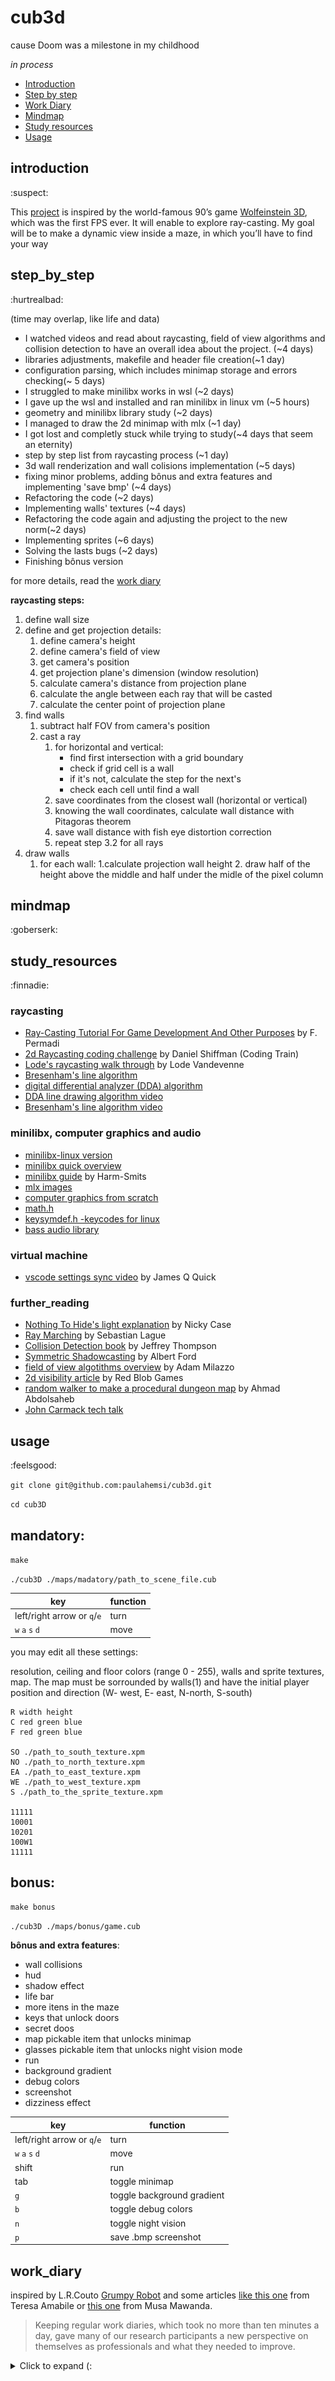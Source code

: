 # cub3d
cause Doom was a milestone in my childhood

*in process*

* [Introduction](#introduction)
* [Step by step](#step_by_step)
* [Work Diary](#work_diary)
* [Mindmap](#mindmap) 
* [Study resources](#study_resources)
* [Usage](#usage)

## introduction 
:suspect:

This [project](https://github.com/paulahemsi/cub3d/blob/main/study_resources/en.subject.pdf) is inspired by the world-famous 90’s game [Wolfeinstein 3D](https://pt.wikipedia.org/wiki/Wolfenstein_3D), which was the first FPS ever. It will enable to explore ray-casting. My goal will be to make a dynamic view inside a maze, in which you’ll have to find your way

## step_by_step 
:hurtrealbad:

(time may overlap, like life and data)
* I watched videos and read about raycasting, field of view algorithms and collision detection to have an overall idea about the project. (~4 days)
* libraries adjustments, makefile and header file creation(~1 day)
* configuration parsing, which includes minimap storage and errors checking(~ 5 days)
* I struggled to make minilibx works in wsl (~2 days)
* I gave up the wsl and installed and ran minilibx in linux vm (~5 hours)
* geometry and minilibx library study (~2 days)
* I managed to draw the 2d minimap with mlx (~1 day)
* I got lost and completly stuck while trying to study(~4 days that seem an eternity)
* step by step list from raycasting process (~1 day)
* 3d wall renderization and wall colisions implementation (~5 days)
* fixing minor problems, adding bônus and extra features and implementing 'save bmp' (~4 days)
* Refactoring the code (~2 days)
* Implementing walls' textures (~4 days)
* Refactoring the code again and adjusting the project to the new norm(~2 days)
* Implementing sprites (~6 days)
* Solving the lasts bugs (~2 days)
* Finishing bônus version

for more details, read the [work diary](#work_diary)

**raycasting steps:**

1. define wall size
2. define and get projection details:
	1. define camera's height
	2. define camera's field of view
	3. get camera's position
	4. get projection plane's dimension (window resolution)
	5. calculate camera's distance from projection plane
	6. calculate the angle between each ray that will be casted
	7. calculate the center point of projection plane
3. find walls
	1. subtract half FOV from camera's position
	2. cast a ray
		1. for horizontal and vertical:
			* find first intersection with a grid boundary
			* check if grid cell is a wall
			* if it's not, calculate the step for the next's
			* check each cell until find a wall
		2. save coordinates from the closest wall (horizontal or vertical)
		3. knowing the wall coordinates, calculate wall distance with Pitagoras theorem
		4. save wall distance with fish eye distortion correction
		7. repeat step 3.2 for all rays
5. draw walls
	1. for each wall:
		1.calculate projection wall height
		2. draw half of the height above the middle and half under the midle of the pixel column

## mindmap 
:goberserk:

## study_resources
:finnadie:

### raycasting
* [Ray-Casting Tutorial For Game Development And Other Purposes](https://permadi.com/1996/05/ray-casting-tutorial-table-of-contents/) by F. Permadi
* [2d Raycasting coding challenge](https://www.youtube.com/watch?v=TOEi6T2mtHo) by Daniel Shiffman (Coding Train)
* [Lode's raycasting walk through](https://lodev.org/cgtutor/raycasting.html) by Lode Vandevenne
* [Bresenham's line algorithm](https://en.wikipedia.org/wiki/Bresenham%27s_line_algorithm)
* [digital differential analyzer (DDA) algorithm](https://www.geeksforgeeks.org/dda-line-generation-algorithm-computer-graphics/)
* [DDA line drawing algorithm video](https://www.youtube.com/watch?v=W5P8GlaEOSI)
* [Bresenham's line algorithm video](https://www.youtube.com/watch?v=RGB-wlatStc&t=202s)

### minilibx, computer graphics and audio
* [minilibx-linux version](https://github.com/42Paris/minilibx-linux)
* [minilibx quick overview](https://github.com/qst0/ft_libgfx/blob/master/man_mlx.md)
* [minilibx guide](https://harm-smits.github.io/42docs/libs/minilibx) by Harm-Smits
* [mlx images](https://github.com/keuhdall/images_example/blob/master/README.md)
* [computer graphics from scratch](https://www.scratchapixel.com/)
* [math.h](https://www.tutorialspoint.com/c_standard_library/math_h.htm)
* [keysymdef.h -keycodes for linux](https://cgit.freedesktop.org/xorg/proto/x11proto/tree/keysymdef.h)
* [bass audio library](http://www.un4seen.com/)

### virtual machine
* [vscode settings sync video](https://www.youtube.com/watch?v=f-uzUsHTQ8s) by James Q Quick

### further_reading
* [Nothing To Hide's light explanation](https://ncase.me/sight-and-light/) by Nicky Case 
* [Ray Marching](https://www.youtube.com/watch?v=Cp5WWtMoeKg) by Sebastian Lague
* [Collision Detection book](http://www.jeffreythompson.org/collision-detection/) by Jeffrey Thompson
* [Symmetric Shadowcasting](https://www.albertford.com/shadowcasting/) by Albert Ford
* [field of view algotithms overview](http://www.adammil.net/blog/v125_Roguelike_Vision_Algorithms.html) by Adam Milazzo
* [2d visibility article](https://www.redblobgames.com/articles/visibility/) by Red Blob Games
* [random walker to make a procedural dungeon map](https://www.freecodecamp.org/news/how-to-make-your-own-procedural-dungeon-map-generator-using-the-random-walk-algorithm-e0085c8aa9a/) by Ahmad Abdolsaheb
* [John Carmack tech talk](https://www.youtube.com/watch?v=lHLpKzUxjGk)

## usage 
:feelsgood:

`git clone git@github.com:paulahemsi/cub3d.git`

`cd cub3D`

## mandatory:

`make`

`./cub3D ./maps/madatory/path_to_scene_file.cub`

key  | function |
---|------|
left/right arrow or `q`/`e`| turn				|
`w` `a` `s` `d` | move					|

you may edit all these settings:

resolution, ceiling and floor colors (range 0 - 255), walls and sprite textures, map. The map must be sorrounded by walls(1) and have the initial player position and direction (W- west, E- east, N-north, S-south)

```
R width height
C red green blue
F red green blue

SO ./path_to_south_texture.xpm
NO ./path_to_north_texture.xpm
EA ./path_to_east_texture.xpm
WE ./path_to_west_texture.xpm
S ./path_to_the_sprite_texture.xpm

11111
10001
10201
100W1
11111
```

## bonus:

`make bonus`

`./cub3D ./maps/bonus/game.cub`

**bônus and extra features**:

* wall collisions
* hud
* shadow effect
* life bar
* more itens in the maze
* keys that unlock doors
* secret doos
* map pickable item that unlocks minimap
* glasses pickable item that unlocks night vision mode
* run
* background gradient
* debug colors
* screenshot
* dizziness effect

key  | function |
---|------|
left/right arrow or `q`/`e`| turn				|
`w` `a` `s` `d` | move					|
shift | run				|
tab | toggle minimap	|
`g` | toggle background gradient				|
`b` | toggle debug colors				|
`n` | toggle night vision				|
`p` | save .bmp screenshot				|

## work_diary

inspired by L.R.Couto [Grumpy Robot](https://github.com/lrcouto) and some articles [like this one](https://hbr.org/2011/04/four-reasons-to-keep-a-work-di) from Teresa Amabile or [this one](https://medium.com/the-productivity-inn/how-to-maintain-a-work-diary-for-better-career-growth-eb543f97c34b) from Musa Mawanda.

>Keeping regular work diaries, which took no more than ten minutes a day, gave many of our research participants a new perspective on themselves as professionals and what they needed to improve.

<details>
  <summary>Click to expand (:</summary>

* 16/03 and 17/03: I watched this free [course](https://courses.pikuma.com/courses/raycasting) *Introduction to Raycasting Theory with JavaScript* from Pikuma
and this [coding challenge](https://www.youtube.com/watch?v=TOEi6T2mtHo) *2d Raycasting with p5js* from Coding Train

* 18/03: I studied collision detection and field of view algotithms. [more info](#study) and start to code a js prototype with p5.js library to understand the concepts better

![](./study_resources/mindmaps/prototype_cub.gif)

* 19/03: I inserted ft_printf in libft and libft in cub project, making the necessaries adjustments. I created makefile with some rules (including a test rule with -fsanitize flag to check leaks during the process). I created cub3d header with a first struct organization to keep the informations from the .cub configuration file. I began this work diary and I started to study those new authorized functions:

* perror:

> The C library function void perror(const char *str) prints a descriptive error message to stderr. First the string str is printed, followed by a colon then a space.
[mais infos](https://www.tutorialspoint.com/c_standard_library/c_function_perror.htm)

* strerror: 

>The C library function char *strerror(int errnum) searches an internal array for the error number errnum and returns a pointer to an error message string. The error strings produced by strerror depend on the developing platform and compiler.
[mais infos](https://www.tutorialspoint.com/c_standard_library/c_function_strerror.htm)

* exit:

>The C library function void exit(int status) terminates the calling process immediately. Any open file descriptors belonging to the process are closed and any children of the process are inherited by process 1, init, and the process parent is sent a SIGCHLD signal.
[mais infos](https://www.tutorialspoint.com/c_standard_library/c_function_exit.htm)

I made main.c function and error handling for program arguments (.cub and flag --save). I began the error handling in the scene from the .cub file, parsing the possibles type identifiers.

* 20/03: I manage to adjust [vscode debugger for wsl](https://code.visualstudio.com/docs/cpp/launch-json-reference) thanks to [this extension](https://code.visualstudio.com/docs/remote/wsl-tutorial). I began a error handling mindmap.

![](./study_resources/mindmaps/cub3d_errors.jpg)

* 21/03: I manage to save textures paths and resolution, floor and ceiling values in theyer own variables (inside configs struct).
I still need to deal with the map and double configs.

* 22/03: Paths duplicicty problem solved! It was easier than I've imagined, I'm very glad with this path function =) I realised that resolution and color duplicity was already solved because of the function logic. yey!

* 23/03: I finished map and walls errors handling. Map correctly stored in a 2d array.

* 24/03: I included minilibx but I'm struggling to create a window with it. May be is an Wsl issue :/

![](./study_resources/mindmaps/check__walls.jpg)

* 25/03: I gave up wsl and started working on the vm. The window with mlx was created and I managed to render some pixels and lines (yey!). I started to study geometry in computer graphics

> linear algebra is a branch of mathematics that has to do with the study of vectors. 

>A vector can be represented as an array of numbers. This array of numbers, which can assume any desired length, is also sometimes called a tuple in mathematics.

>Here, a point is a position in a three-dimensional space. A vector, on the other hand, usually means a direction (and some corresponding magnitude, or size) in three-dimensional space. Vectors can be thought of as arrows pointing various directions.

Player position and player orientation are now been saved in the configs struct, I bet it will be very important in the future.

* 26/03: I studied minilibx man pages and function. I was able to make a color gradient playing with rgb values in some kind of loop and...: the minimap is now being rendered! =D 
I'm still not sure if it will be better to render it in another window or in the same one.

![](study_resources/minimap.png)

* 27/03: The code was refactored and the player now answer to `w a s d` keys to walk in the minimap (in the wrong way, though).

* 29/03: I fixed some of the walking problems, now the player moves when the key is pressed (not released). Minilibx study still going on. I should probably go back to the maths in the next days. I'm also trying to understand which flow the program should have from now on.

* 30/03: I started a mindmap from the flow I will need to take to continue the program and also studied DDA and Bresenham's line drawing algorithm. I'll probably use Bresenham's, it is more complex to understand but aparently much more efficient and accurate.

* 31/03: I implemented Bresenham's algorithm to put lines and watched tons of raycasting videos on youtube. Still trying to figure what will be the best approach from now on.

* 1/04: I've just realized that something went wrong with Bresenham's implementation. Trying to fix it. Hours later: done! Now the player has a line pointing at the direction and walks acordly.

* 2/04: after days of struggling, I finally managed to make a list from the steps the raycast requires. Thanks to this [wonderfull resource](https://permadi.com/1996/05/ray-casting-tutorial-table-of-contents/) by F. Permadi. I started to implement horizontal colision checking for the first ray.

* 5/04: Bresenham's algorithm is finally working properly, so I managed to make the gradient background. Minimap has now transparent background and is toggled by the alt key.

* 6/04: Player is moving and turning accordingly. Wall collisions aren't working precisely yet.

* 7/04: *wall_collisions* 7 vs 1 *paula*

* 8/04: *wall_collisions* 8 vs 5 *paula*

* 9/04: Every dog has its day. Not only the wall collisions are working (99%), but also the walls are beeing rendered! **And** running/walking is implemented! 
I also implemented invisibility and crouching, but the result got a little bit awkward, so I took them off for now.

![](study_resources/walls.gif)

* 10/04: I should have worked on the walls' textures, but I polished the gradients instead. The walls are still with solid color, but now the program knows how to make a nice gradient with whatever input of ceiling and floor colors the users chooses. The player is walking like a crab as it should with `a` and `d` keys. Simple shadow effect on the walls implemented.

* 11/04: I implemented debug colors, that can be toggled with the `b` key :)

* 12/04: I'm still procrastinating a bit, avoiding facing the textures and the bmp save, so I implemented secret doors instead. As they are secret, it's hard to see while testing, so I polished a bit the debug colors to also show those new invisible doors. In the minimap, though, is too easy to discover some of the secrets, so maybe it would be a nice touch to have a map item that unlocks the minimap access. Late in the night, finally the bmp image is being saved when the flag --save is used. I also implemented a print screen key (`p`), so the player can save a screenshot at any moment.

* 13/04: Walls' bug fixed, now the rays know the correct collisions direction even in the tricky interseccions. Night vision implemented.

* 14/04: I started to study the textures implementation, but then I realized I need to change some things in my structs. Therefore, I'm refactoring the whole code, beggining with a reorganization of all the structs. It's getting much better, but it's a lot of work.

* 15/04: New structs are implemented

* 16/04: The walls' textures are melting my brain

* 17/04: Bugs are beautiful

![](study_resources/bugs_are_beautiful.gif)

* 18/04: Oh my! The walls' textures are there! Do they have some issues? Yes. But they are there!

* 19/04: All libft's functions are now in the new norme v3, and I've realised that some of the walls' issues were just a matter of adjusting the size of the images (they must be 64 x 64).

* 20/04: I started to deal with the sprites. Sprites' positions are being saved, but the sprite renderization is still a mess. The walls' textures are now being rendered according to the direction it's facing (4 patterns, one for each direction).

* 21/04: I spent the whole day working on the sprites and in the end I needed to go back to my last git commit 'cause nothing worked. Mud.

* 22/04: Still in the sprite's swamp

* 23/04: I gave myself a break from the mindblowing sprites and spent the day reviewing the code and adjusting to the norme

* 24/04: Same as yesterday

* 25/04: The bug that made the player sometimes look through the walls and see the horizon is fixed. 

* 26/04: I gave myself until Thursday to put the sprites in the game. Big achievement today: the pink square that represents my sprites for now is in the same position in the map, without following the player's view as before.
I also implemented a "always running" key (`r`), very usefull when the player (or the programmer) is without patience to walk slow. I started to use my breaks from coding to draw a hud for the game. I started drawing a little girl (the main character) and some hearts for the life bar. Hearts are harder to draw than I thought.

* 27/04: Another day of hope! The sprites are being rendered on the map! Are they full of bugs? Yes, but is a huge step anyway :)
I also finally fixed a bug that was making the program crash once in a while. The problem was in my raycasting function. I was checking if the tile was free and, if not, I supposed that the tile should be a wall and saved the hit, but apparently there are some other possible cases; so I changed the function and now I always check if there is a wall in the tile first, and then if there isn't, I increment to continue my wall search.
Last but not least, I drew more elements to the hud: night vision glasses, map, keys and a skull version of the character.

* 28/04: I need to say: I just love the bugs! I wish I had written the code I wrote to make the bugs somewhere to use them later in the game! Well, better late than ever, today I wrote down my new bug to make a dizziness effect.
And also in the bug subject, I've, after days and days of struggling and digging, corrected the walls' textures bug! Yey!
and....:
Habemus sprites!!

* 29/04: The leaks were found and corrected and the code is being refactored. Error messages were wrote in a more specific way.

* 30/04: Two mechanics were in conflict: the `r` *always running* key and `shift` to run, so I took off the always running option. Bonus and mandatory version has now diferente rules in the makefile. Mandatory version is clean and ready to evaluation!

* 02/05: I managed to insert diferent objects in the map, that can be collected. The hud changeded when the player picks an item, but in a pre-determined order.

* 03/05: All the colectable object are done (I want to redraw the map, though) and being rendered. The game now has locked doors that can be unlocked with the correct keys. 

</details>

